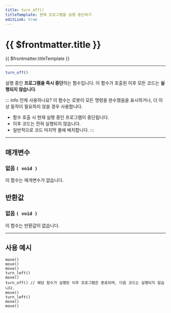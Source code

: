 ```yaml
---
title: turn_off()
titleTemplate: 현재 프로그램을 실행 중단하기
editLink: true
---
```

<Badge type="info" text="함수" /><Badge type="tip" text="기본" />

# {{ $frontmatter.title }}
{{ $frontmatter.titleTemplate }}
***
```javascript
turn_off()
```
실행 중인 **프로그램을 즉시 중단**하는 함수입니다. 이 함수가 호출된 이후 모든 코드는 **실행되지 않습니다**.

::: info 언제 사용하나요?
이 함수는 로봇이 모든 명령을 완수했음을 표시하거나, 더 이상 동작이 필요하지 않을 경우 사용합니다.

* 함수 호출 시 현재 실행 중인 프로그램이 중단됩니다.
* 이후 코드는 전혀 실행되지 않습니다.
* 일반적으로 코드 마지막 줄에 배치합니다.
:::

***
## 매개변수
### **없음 ```( void )```**
이 함수는 매개변수가 없습니다.
## 반환값
### **없음 ```( void )```**
이 함수는 반환값이 없습니다.
***

## 사용 예시
```javascript{6}
move()
move()
move()
turn_left()
move()
turn_off() // 해당 함수가 실행된 이후 프로그램은 종료되며, 다음 코드는 실행되지 않습니다.
move()
turn_left()
move()
move()
```